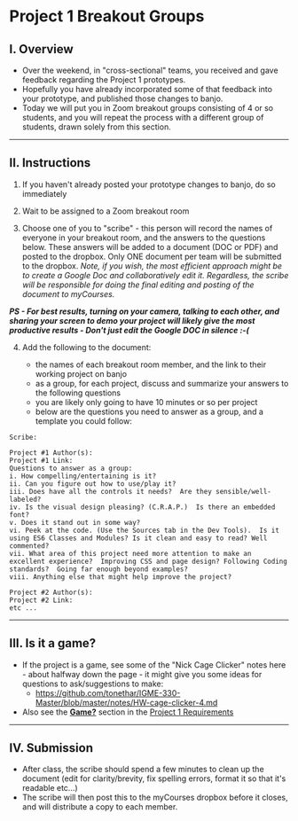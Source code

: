 # Project 1 Breakout Groups

## I. Overview
- Over the weekend, in "cross-sectional" teams, you received and gave feedback regarding the Project 1 prototypes.
- Hopefully you have already incorporated some of that feedback into your prototype, and published those changes to banjo.
- Today we will put you in Zoom breakout groups consisting of 4 or so students, and you will repeat the process with a different group of students, drawn solely from this section.

<hr>

## II. Instructions

1) If you haven't already posted your prototype changes to banjo, do so immediately

2) Wait to be assigned to a Zoom breakout room

3) Choose one of you to "scribe" - this person will record the names of everyone in your breakout room, and the answers to the questions below. 
These answers will be added to a document (DOC or PDF) and posted to the dropbox. Only ONE document per team will be submitted to the dropbox. *Note, if you wish, the most efficient approach might be to create a Google Doc and collaboratively edit it. Regardless, the scribe will be responsible for doing the final editing and posting of the document to myCourses.*

***PS - For best results, turning on your camera, talking to each other, and sharing your screen to demo your project will likely give the most productive results - Don't just edit the Google DOC in silence :-(***

4) Add the following to the document:

    - the names of each breakout room member, and the link to their working project on banjo
    - as a group, for each project, discuss and summarize your answers to the following questions
    - you are likely only going to have 10 minutes or so per project
    - below are the questions you need to answer as a group, and a template you could follow:

```
Scribe: 

Project #1 Author(s):
Project #1 Link: 
Questions to answer as a group:
i. How compelling/entertaining is it?
ii. Can you figure out how to use/play it?
iii. Does have all the controls it needs?  Are they sensible/well-labeled?
iv. Is the visual design pleasing? (C.R.A.P.)  Is there an embedded font?
v. Does it stand out in some way?
vi. Peek at the code. (Use the Sources tab in the Dev Tools).  Is it using ES6 Classes and Modules? Is it clean and easy to read? Well commented?
vii. What area of this project need more attention to make an excellent experience?  Improving CSS and page design? Following Coding standards?  Going far enough beyond examples?
viii. Anything else that might help improve the project?

Project #2 Author(s):
Project #2 Link: 
etc ...
```

<hr>

## III. Is it a game?
- If the project is a game, see some of the "Nick Cage Clicker" notes here - about halfway down the page - it might give you some ideas for questions to ask/suggestions to make:
  - https://github.com/tonethar/IGME-330-Master/blob/master/notes/HW-cage-clicker-4.md 
- Also see the [**Game?**](project-1.md#game) section in the [Project 1 Requirements](project-1.md#game)

<hr>

## IV. Submission
- After class, the scribe should spend a few minutes to clean up the document (edit for clarity/brevity, fix spelling errors, format it so that it's readable etc...)
- The scribe will then post this to the myCourses dropbox before it closes, and will distribute a copy to each member.
